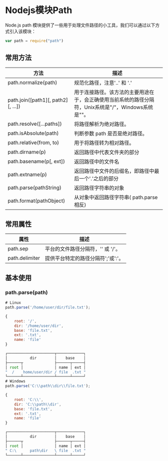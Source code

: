 # Nodejs模块Path

Node.js path 模块提供了一些用于处理文件路径的小工具，我们可以通过以下方式引入该模块：

```js
var path = require("path")
```

## 常用方法

| 方法                               | 描述                                                         |
| ---------------------------------- | ------------------------------------------------------------ |
| path.normalize(path)               | 规范化路径，注意'..' 和 '.'                                  |
| path.join([path1][, path2][, ...]) | 用于连接路径。该方法的主要用途在于，会正确使用当前系统的路径分隔符，Unix系统是"/"，Windows系统是"\"。 |
| path.resolve([...paths])           | 将路径解析为绝对路径。                                       |
| path.isAbsolute(path)              | 判断参数 path 是否是绝对路径。                               |
| path.relative(from, to)            | 用于将路径转为相对路径。                                     |
| path.dirname(p)                    | 返回路径中代表文件夹的部分                                   |
| path.basename(p[, ext])            | 返回路径中的文件名                                           |
| path.extname(p)                    | 返回路径中文件的后缀名，即路径中最后一个'.'之后的部分        |
| path.parse(pathString)             | 返回路径字符串的对象                                         |
| path.format(pathObject)            | 从对象中返回路径字符串( path.parse 相反)                     |

## 常用属性

| 属性           | 描述                               |
| -------------- | ---------------------------------- |
| path.sep       | 平台的文件路径分隔符，'\' 或 '/'。 |
| path.delimiter | 提供平台特定的路径分隔符';'或':'。 |

## 基本使用

### path.parse(path)

```js
# Linux
path.parse('/home/user/dir/file.txt');

{
    root: '/',
    dir: '/home/user/dir',
    base: 'file.txt',
    ext: '.txt',
    name: 'file'
}

┌─────────────────────┬────────────┐
│          dir        │    base    │
├──────┬              ├──────┬─────┤
│ root │              │ name │ ext │
"  /    home/user/dir / file  .txt "
└──────┴──────────────┴──────┴─────┘
# Windows
path.parse('C:\\path\\dir\\file.txt');

{
    root: 'C:\\',
    dir: 'C:\\path\\dir',
    base: 'file.txt',
    ext: '.txt',
    name: 'file'
}

┌─────────────────────┬────────────┐
│          dir        │    base    │
├──────┬              ├──────┬─────┤
│ root │              │ name │ ext │
" C:\      path\dir   \ file  .txt "
└──────┴──────────────┴──────┴─────┘
```


  